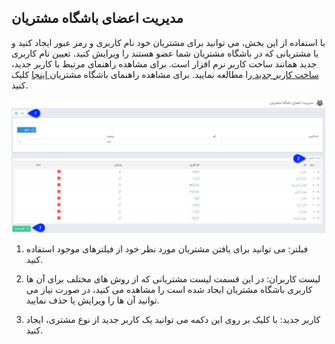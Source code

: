﻿## مدیریت اعضای باشگاه مشتریان

با استفاده از این بخش، می توانید برای مشتریان خود نام کاربری و رمز عبور ایجاد کنید و یا مشتریانی که در باشگاه مشتریان شما عضو هستند را ویرایش کنید.  تعیین نام کاربری جدید همانند ساخت کاربر نرم افزار است. برای مشاهده راهنمای مرتبط با کاربر جدید، [ساخت کاربر جدید ](https://github.com/1stco/PayamGostarDocs/blob/master/help%202.5.4/Settings/Manage-groups-and-users/users/Build-a-new-user/Build-a-new-user.md)را مطالعه نمایید. برای مشاهده راهنمای باشگاه مشتریان[ اینجا](https://github.com/1stco/PayamGostarDocs/blob/master/help%202.5.4/Supplementary-modules/customer-club/customer-club.md) کلیک کنید.

![](Customersclubmanagement1.png)

1. فیلتر: می توانید برای یافتن مشتریان مورد نظر خود از فیلترهای موجود استفاده کنید.

2. لیست کاربران: در این قسمت لیست مشتریانی که از روش های مختلف برای آن ها کاربری باشگاه مشتریان ایجاد شده است را مشاهده می کنید، در صورت نیاز می توانید آن ها را ویرایش یا حذف نمایید.

3. کاربر جدید: با کلیک بر روی این دکمه می توانید یک کاربر جدید از نوع مشتری، ایجاد کنید.

